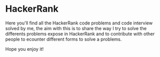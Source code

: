 # HackerRank
Here you'll find all the HackerRank code problems and code interview solved by me, the aim with this is to share the way I try to solve the differents problems expose in HackerRank and to contribute with other people to ecounter different forms to solve a problems.


Hope you enjoy it!

